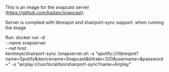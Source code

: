 This is an image for the snapcast server (https://github.com/badaix/snapcast).

Server is compiled with librespot and shairport-sync support. when running the image 

Run:
docker run -d \
    --name snapserver \
    --net host \
    kevineye/shairport-sync
	/snapserver.sh -s "spotify:///librespot?name=Spotify&devicename=Snapcast&bitrate=320&username=<USERNAME>&password=<PASSWORD>" -s "airplay:///usr/local/bin/shairport-sync?name=Airplay"
